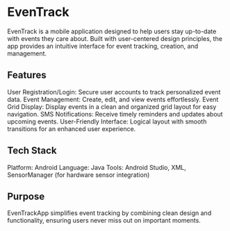 # EvenTrack
EvenTrack is a mobile application designed to help users stay up-to-date with events they care about. Built with user-centered design principles, the app provides an intuitive interface for event tracking, creation, and management.

Features
--
User Registration/Login: Secure user accounts to track personalized event data.
Event Management: Create, edit, and view events effortlessly.
Event Grid Display: Display events in a clean and organized grid layout for easy navigation.
SMS Notifications: Receive timely reminders and updates about upcoming events.
User-Friendly Interface: Logical layout with smooth transitions for an enhanced user experience.

Tech Stack
--
Platform: Android
Language: Java
Tools: Android Studio, XML, SensorManager (for hardware sensor integration)

Purpose
--
EvenTrackApp simplifies event tracking by combining clean design and functionality, ensuring users never miss out on important moments.
